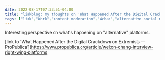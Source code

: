 ---date: 2022-08-17T07:33:51-04:00title: "linkblog: my thoughts on 'What Happened After the Digital Crackdown on Extremists — ProPublica'"tags: ["link","Work","content moderation","4chan","alternative social media","Gab","Parler","Truth Social"]---Interesting perspective on what's happening on "alternative" platforms. [link to 'What Happened After the Digital Crackdown on Extremists — ProPublica'](https://www.propublica.org/article/welton-chang-interview-right-wing-platforms